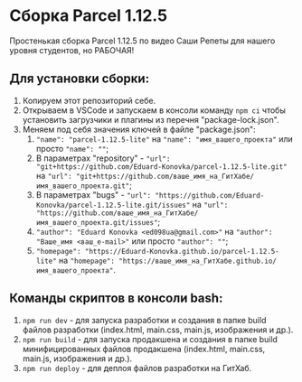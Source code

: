 # Сборка Parcel 1.12.5

Простенькая сборка Parcel 1.12.5 по видео Саши Репеты для нашего уровня студентов, но РАБОЧАЯ!

## Для установки сборки:

1. Копируем этот репозиторий себе.
2. Открываем в VSCode и запускаем в консоли команду `npm ci` чтобы установить загрузчики и плагины из перечня
   "package-lock.json".
3. Меняем под себя значения ключей в файле "package.json":
   1. `"name": "parcel-1.12.5-lite"` на `"name": "имя_вашего_проекта"` или просто `"name": ""`;
   2. В параметрах "repository" - `"url": "git+https://github.com/Eduard-Konovka/parcel-1.12.5-lite.git"` на
      `"url": "git+https://github.com/ваше_имя_на_ГитХабе/имя_вашего_проекта.git"`;
   3. В параметрах "bugs" - `"url": "https://github.com/Eduard-Konovka/parcel-1.12.5-lite.git/issues"` на
      `"url": "https://github.com/ваше_имя_на_ГитХабе/имя_вашего_проекта.git/issues"`;
   4. `"author": "Eduard Konovka <ed098ua@gmail.com>"` на `"author": "Ваше_имя <ваш_e-mail>"` или просто `"author": ""`;
   5. `"homepage": "https://Eduard-Konovka.github.io/parcel-1.12.5-lite"` на
      `"homepage": "https://ваше_имя_на_ГитХабе.github.io/имя_вашего_проекта"`.

## Команды скриптов в консоли bash:

1. `npm run dev` - для запуска разработки и создания в папке build файлов разработки (index.html, main.css, main.js,
   изображения и др.).
2. `npm run build` - для запуска продакшена и создания в папке build минифицированных файлов продакшена (index.html,
   main.css, main.js, изображения и др.).
3. `npm run deploy` - для деплоя файлов разработки на ГитХаб.
